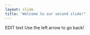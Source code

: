 ```yaml
---
layout: slide
title: "Welcome to our second slide!"
---
```

EDIT text
Use the left arrow to go back!
